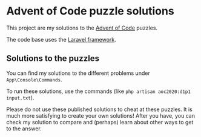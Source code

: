 # Advent of Code puzzle solutions

This project are my solutions to the [Advent of Code](https://adventofcode.com/) puzzles.

The code base uses the [Laravel framework](https://laravel.com/).

## Solutions to the puzzles

You can find my solutions to the different problems under ``App\Console\Commands``. 

To run these solutions, use the commands (like `php artisan aoc2020:d1p1 input.txt`). 

Please do not use these published solutions to cheat at these puzzles. 
It is much more satisfying to create your own solutions! 
After you have, you can check my solution to compare and (perhaps) learn about other ways to get to the answer.
   